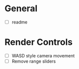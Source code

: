 # General
- [ ] readme

# Render Controls
- [ ] WASD style camera movement
- [ ] Remove range sliders
